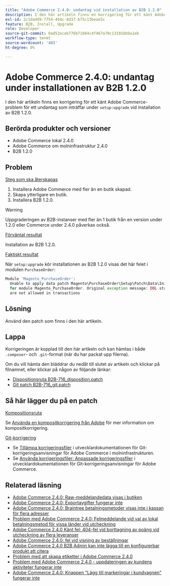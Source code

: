 ```yaml
---
title: "Adobe Commerce 2.4.0: undantag vid installation av B2B 1.2.0"
description: I den här artikeln finns en korrigering för ett känt Adobe Commerce-fel för ett undantag som inträffar under "setup:upgrade" vid installation av B2B 1.2.0.
exl-id: 2c1dadd9-7754-4b4c-8d37-b75c13beae5c
feature: B2B, Install, Upgrade
role: Developer
source-git-commit: 0ad52eceb776b71604c4f467a70c13191bb9a1eb
workflow-type: tm+mt
source-wordcount: '403'
ht-degree: 0%

---
```


# Adobe Commerce 2.4.0: undantag under installationen av B2B 1.2.0

I den här artikeln finns en korrigering för ett känt Adobe Commerce-problem för ett undantag som inträffar under `setup:upgrade` vid installation av B2B 1.2.0.

## Berörda produkter och versioner

* Adobe Commerce lokal 2.4.0
* Adobe Commerce om molninfrastruktur 2.4.0
* B2B 1.2.0

## Problem

<u>Steg som ska återskapas</u>

1. Installera Adobe Commerce med fler än en butik skapad.
1. Skapa ytterligare en butik.
1. Installera B2B 1.2.0.

>[!WARNING]
>
>Uppgraderingen av B2B-instanser med fler än 1 butik från en version under 1.2.0 eller Commerce under 2.4.0 påverkas också.

<u>Förväntat resultat</u>

Installation av B2B 1.2.0.

<u>Faktiskt resultat</u>

När `setup:upgrade` kör installationen av B2B 1.2.0 visas det här felet i modulen `PurchaseOrder`:

```php
Module 'Magento_PurchaseOrder':
  Unable to apply data patch Magento\PurchaseOrder\Setup\Patch\Data\InitPurchaseOrderSalesSequence
  for module Magento_PurchaseOrder. Original exception message: DDL statements
  are not allowed in transactions
```

## Lösning

Använd den patch som finns i den här artikeln.

## Lappa

Korrigeringen är kopplad till den här artikeln och kan hämtas i både `.composer`- och `.git`-format (när du har packat upp filerna).

Om du vill hämta den bläddrar du nedåt till slutet av artikeln och klickar på filnamnet, eller klickar på någon av följande länkar:

* [Dispositionsruta B2B-716\_disposition.patch](assets/B2B-716_composer.patch.zip)
* [Git patch B2B-716\_git.patch](assets/B2B-716_git.patch.zip)

## Så här lägger du på en patch

<u>Kompositionsruta </u>

Se [Använda en kompositkorrigering från Adobe](/help/how-to/general/how-to-apply-a-composer-patch-provided-by-magento.md) för mer information om kompositkorrigering.

<u>Git-korrigering </u>

* Se [Tillämpa korrigeringsfiler](https://devdocs.magento.com/cloud/project/project-patch.html) i utvecklardokumentationen för Git-korrigeringsanvisningar för Adobe Commerce i molninfrastrukturen.
* Se [Använda korrigeringsfiler: Anpassade korrigeringsfiler](https://devdocs.magento.com/guides/v2.4/comp-mgr/patching.html#custom-patches) i utvecklardokumentationen för Git-korrigeringsanvisningar för Adobe Commerce.

## Relaterad läsning

* [Adobe Commerce 2.4.0: Raw-meddelandedata visas i butiken](/help/troubleshooting/storefront/magento-2-4-0-issue-storefront-raw-message-data-display.md)
* [Adobe Commerce 2.4.0: Exportavgifter fungerar inte](/help/troubleshooting/miscellaneous/magento-2-4-0-known-issue-export-tax-rates-does-not-work.md)
* [Adobe Commerce 2.4.0: Braintree betalningsmetoder visas inte i kassan för flera adresser](/help/troubleshooting/payments/magento-2-4-0-braintree-not-in-multiple-addresses-checkout.md)
* [Problem med Adobe Commerce 2.4.0: Felmeddelande vid val av lokal betalningsmetod för vissa länder vid utcheckning](/help/troubleshooting/payments/magento-2-4-0-checkout-error-selecting-local-payments.md)
* [Adobe Commerce 2.4.0 Känt fel: 404-fel vid borttagning av poäng vid utcheckning av flera leveranser](/help/troubleshooting/storefront/magento-2-4-0-404-error-removing-rewards-points-on-multi-shipping-checkout.md)
* [Adobe Commerce 2.4.0: fel vid visning av beställningar](/help/troubleshooting/storefront/magento-2-4-0-known-issue-orders-display-error.md)
* [Adobe Commerce 2.4.0 B2B Admin kan inte lägga till en konfigurerbar produkt att citera](/help/troubleshooting/miscellaneous/magento-2-4-0-b2b-admin-can-t-add-configurable-product-to-quote.md)
* [Problem med att skapa etiketter i Adobe Commerce 2.4.0](/help/troubleshooting/known-issues-patches-attached/shipping-labels-creation-known-issue-in-magento-2-4-0.md)
* [Problem med Adobe Commerce 2.4.0 - uppdateringen av kundens aktiviteter fungerar inte](/help/troubleshooting/miscellaneous/magento-2-4-0-refresh-on-customer-activities-does-not-work.md)
* [Adobe Commerce 2.4.0: Knappen &quot;Lägg till markeringar i kundvagnen&quot; fungerar inte](/help/troubleshooting/miscellaneous/magento-2-4-0-add-selections-to-my-cart-does-not-work.md)

